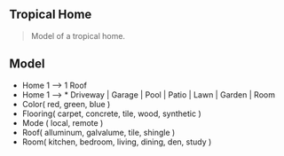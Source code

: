 Tropical Home
-------------
>Model of a tropical home.

Model
-----
* Home 1 --> 1 Roof
* Home 1 --> * Driveway | Garage | Pool | Patio | Lawn | Garden | Room
* Color( red, green, blue )
* Flooring( carpet, concrete, tile, wood, synthetic )
* Mode ( local, remote )
* Roof( alluminum, galvalume, tile, shingle )
* Room( kitchen, bedroom, living, dining, den, study )